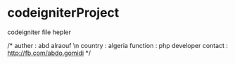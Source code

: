 # codeigniterProject
codeigniter file hepler


/*
 auther : abd alraouf \n
 country : algeria 
 function : php developer
 contact : http://fb.com/abdo.gomidi 
*/
